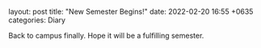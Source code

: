 layout: post
title:  "New Semester Begins!"
date:   2022-02-20 16:55 +0635
categories: Diary

Back to campus finally. Hope it will be a fulfilling semester.

